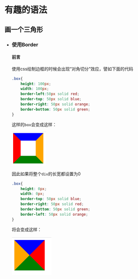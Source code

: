 # 有趣的语法

## 画一个三角形

- ### 使用Border

    #### 前言

    使用css绘制边框的时候会出现“对角切分”效应，譬如下面的代码

    ```css
    .box{
        height: 100px;
        width: 100px;
        border-left:50px solid red;
        border-top: 50px solid blue;
        border-right: 50px solid orange;
        border-bottom: 50px solid green;
    }
    ```

    这样的`box`会变成这样：

    <img src="imgs/2_1.png" alt="Alt text" style="zoom:50%;" />

    因此如果将整个`div`的长宽都设置为0

    ```css
    .box{
        height: 0px;
        width: 0px;
        border-top: 50px solid blue;
        border-right: 50px solid red;
        border-bottom: 50px solid green;
        border-left: 50px solid orange;
    }
    ```

  将会变成这样：

  ![Alt text](imgs/2_2.png)